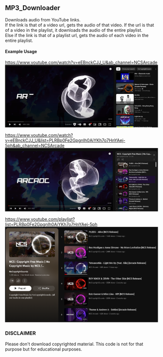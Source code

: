 ## MP3_Downloader  
Downloads audio from YouTube links.   
If the link is that of a video url, gets the audio of that video. If the url is that of a video in the playlist, it downloads the audio of the entire playlist.  
Else if the link is that of a playlist url, gets the audio of each video in the entire playlist.   

#### Example Usage   
https://www.youtube.com/watch?v=eEBnckCJJ_U&ab_channel=NCSArcade    
![Usage 1](https://github.com/DeveloperVivek9/MP3_Downloader/blob/main/Video_url.png?raw=true)  

https://www.youtube.com/watch?v=eEBnckCJJ_U&list=PLRBp0Fe2GpgnIh0AiYKh7o7HnYAej-5ph&ab_channel=NCSArcade  
![Usage 1](https://github.com/DeveloperVivek9/MP3_Downloader/blob/main/Video_url_in_playlist.png?raw=true)  

https://www.youtube.com/playlist?list=PLRBp0Fe2GpgnIh0AiYKh7o7HnYAej-5ph  
![Usage 1](https://github.com/DeveloperVivek9/MP3_Downloader/blob/main/Playlist.png?raw=true)  

### DISCLAIMER   
Please don't download copyrighted material. This code is not for that purpose but for educational purposes.   

